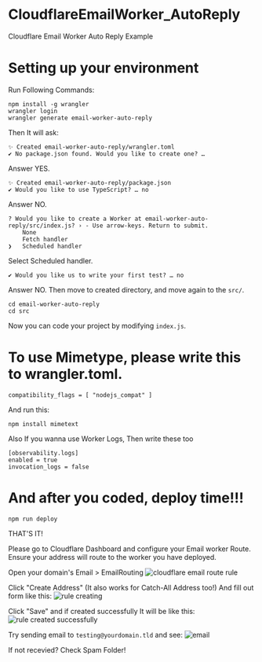# CloudflareEmailWorker_AutoReply
Cloudflare Email Worker Auto Reply Example

# Setting up your environment
Run Following Commands:
```
npm install -g wrangler
wrangler login
wrangler generate email-worker-auto-reply
```
Then It will ask:
```
✨ Created email-worker-auto-reply/wrangler.toml
✔ No package.json found. Would you like to create one? … 
```
Answer YES.
```
✨ Created email-worker-auto-reply/package.json
✔ Would you like to use TypeScript? … no
```
Answer NO.
```
? Would you like to create a Worker at email-worker-auto-reply/src/index.js? › - Use arrow-keys. Return to submit.
    None
    Fetch handler
❯   Scheduled handler
```
Select Scheduled handler.
```
✔ Would you like us to write your first test? … no
```
Answer NO.
Then move to created directory, and move again to the `src/`.
```
cd email-worker-auto-reply
cd src
```
Now you can code your project by modifying `index.js`.

# To use Mimetype, please write this to wrangler.toml.
```
compatibility_flags = [ "nodejs_compat" ]
```
And run this:
```
npm install mimetext
```

Also If you wanna use Worker Logs, Then write these too
```
[observability.logs]
enabled = true
invocation_logs = false
```

# And after you coded, deploy time!!!
```
npm run deploy
```
THAT'S IT!

Please go to Cloudflare Dashboard and configure your Email worker Route.
Ensure your address will route to the worker you have deployed.

Open your domain's Email > EmailRouting
![cloudflare email route rule](https://stor.strangeuploader.xyz/3fccc125-6fec-480a-ab9c-4dabc3cd8726/4733e616ba01d8b7917a93a9a7387a8f784ccafd3570915071190f02a5f0a5e8.png)

Click "Create Address" (It also works for Catch-All Address too!)
And fill out form like this:
![rule creating](https://stor.strangeuploader.xyz/e17c6c66-0a58-4160-a777-6e15c5abaf78/078f592de88d67d99234c571a1d4b33a2ba0bdff7db6e03a0965f2a6f892306a.png)

Click "Save" and if created successfully It will be like this:
![rule created successfully](https://stor.strangeuploader.xyz/600cedba-62cd-4fcc-b1a8-5ee16d2eac60/6320847b8a4382854448535c403f07eae7cccba02a942e6346c159ea01c6d969.png)

Try sending email to `testing@yourdomain.tld` and see:
![email](https://stor.strangeuploader.xyz/20e02882-3b6d-4faa-bcad-d849df1ad5bb/751a9e4deb11a0b37714358f13c220768836b4e6e36a6d208f94724d018e5e09.png)

If not recevied? Check Spam Folder!